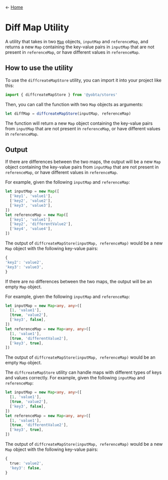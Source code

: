 &larr; [Home](../../../README.md)

# Diff Map Utility

A utility that takes in two [`Map`](https://developer.mozilla.org/en-US/docs/Web/JavaScript/Reference/Global_Objects/Map) objects, `inputMap` and `referenceMap`, and returns a new `Map` containing the key-value pairs in `inputMap` that are not present in `referenceMap`, or have different values in `referenceMap`.

## How to use the utility

To use the `diffcreateMapStore` utility, you can import it into your project like this:

```ts
import { diffcreateMapStore } from '@yobta/stores'
```

Then, you can call the function with two `Map` objects as arguments:

```ts
let diffMap = diffcreateMapStore(inputMap, referenceMap)
```

The function will return a new `Map` object containing the key-value pairs from `inputMap` that are not present in `referenceMap`, or have different values in `referenceMap`.

## Output

If there are differences between the two maps, the output will be a new `Map` object containing the key-value pairs from `inputMap` that are not present in `referenceMap`, or have different values in `referenceMap`.

For example, given the following `inputMap` and `referenceMap`:

```ts
let inputMap = new Map([
  ['key1', 'value1'],
  ['key2', 'value2'],
  ['key3', 'value3'],
])
let referenceMap = new Map([
  ['key1', 'value1'],
  ['key2', 'differentValue2'],
  ['key4', 'value4'],
])
```

The output of `diffcreateMapStore(inputMap, referenceMap)` would be a new `Map` object with the following key-value pairs:

```ts
{
'key2': 'value2',
'key3': 'value3',
}
```

If there are no differences between the two maps, the output will be an empty `Map` object.

For example, given the following `inputMap` and `referenceMap`:

```ts
let inputMap = new Map<any, any>([
  [1, 'value1'],
  [true, 'value2'],
  ['key3', false],
])
let referenceMap = new Map<any, any>([
  [1, 'value1'],
  [true, 'differentValue2'],
  ['key3', true],
])
```

The output of `diffcreateMapStore(inputMap, referenceMap)` would be an empty `Map` object.

The `diffcreateMapStore` utility can handle maps with different types of keys and values correctly. For example, given the following `inputMap` and `referenceMap`:

```ts
let inputMap = new Map<any, any>([
  [1, 'value1'],
  [true, 'value2'],
  ['key3', false],
])
let referenceMap = new Map<any, any>([
  [1, 'value1'],
  [true, 'differentValue2'],
  ['key3', true],
])
```

The output of `diffcreateMapStore(inputMap, referenceMap)` would be a new `Map` object with the following key-value pairs:

```ts
{
  true: 'value2',
  'key3': false,
}
```
